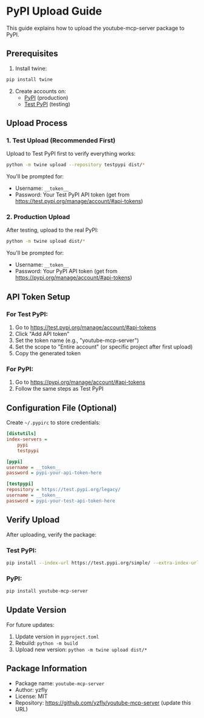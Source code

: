 # PyPI Upload Guide

This guide explains how to upload the youtube-mcp-server package to PyPI.

## Prerequisites

1. Install twine:
```bash
pip install twine
```

2. Create accounts on:
   - [PyPI](https://pypi.org/account/register/) (production)
   - [Test PyPI](https://test.pypi.org/account/register/) (testing)

## Upload Process

### 1. Test Upload (Recommended First)

Upload to Test PyPI first to verify everything works:

```bash
python -m twine upload --repository testpypi dist/*
```

You'll be prompted for:
- Username: `__token__`
- Password: Your Test PyPI API token (get from https://test.pypi.org/manage/account/#api-tokens)

### 2. Production Upload

After testing, upload to the real PyPI:

```bash
python -m twine upload dist/*
```

You'll be prompted for:
- Username: `__token__`
- Password: Your PyPI API token (get from https://pypi.org/manage/account/#api-tokens)

## API Token Setup

### For Test PyPI:
1. Go to https://test.pypi.org/manage/account/#api-tokens
2. Click "Add API token"
3. Set the token name (e.g., "youtube-mcp-server")
4. Set the scope to "Entire account" (or specific project after first upload)
5. Copy the generated token

### For PyPI:
1. Go to https://pypi.org/manage/account/#api-tokens
2. Follow the same steps as Test PyPI

## Configuration File (Optional)

Create `~/.pypirc` to store credentials:

```ini
[distutils]
index-servers =
    pypi
    testpypi

[pypi]
username = __token__
password = pypi-your-api-token-here

[testpypi]
repository = https://test.pypi.org/legacy/
username = __token__
password = pypi-your-test-api-token-here
```

## Verify Upload

After uploading, verify the package:

### Test PyPI:
```bash
pip install --index-url https://test.pypi.org/simple/ --extra-index-url https://pypi.org/simple/ youtube-mcp-server
```

### PyPI:
```bash
pip install youtube-mcp-server
```

## Update Version

For future updates:
1. Update version in `pyproject.toml`
2. Rebuild: `python -m build`
3. Upload new version: `python -m twine upload dist/*`

## Package Information

- Package name: `youtube-mcp-server`
- Author: yzfly
- License: MIT
- Repository: https://github.com/yzfly/youtube-mcp-server (update this URL)